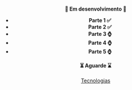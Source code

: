 <h4 align="center">
  🔧 Em desenvolvimento 🔨

  <p align="center">

  - Parte 1 ✅
  - Parte 2 ✅
  - Parte 3 ⌚
  - Parte 4 ⌚
  - Parte 5 ⌚

  ⏳ Aguarde ⌛
</h4>

<p align="center">
  <a href="#rocket-tecnologias">Tecnologias</a>